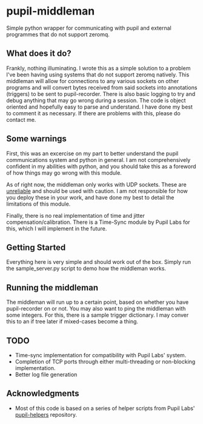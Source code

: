# pupil-middleman
Simple python wrapper for communicating with pupil and external programmes that do not support zeromq.

## What does it do?
Frankly, nothing illuminating. I wrote this as a simple solution to a problem I've been having using systems that do not support zeromq natively. 
This middleman will allow for connections to any various sockets on other programs and will convert bytes received from said sockets into annotations (triggers) to be sent to pupil-recorder.
There is also basic logging to try and debug anything that may go wrong during a session. 
The code is object oriented and hopefully easy to parse and understand. I have done my best to comment it as necessary. If there are problems with this, please do contact me. 

## Some warnings
First, this was an excercise on my part to better understand the pupil communications system and python in general. I am not comprehensively confident in my abilities with python, and you should take this as a foreword of how things may go wrong with this module. 

As of right now, the middleman only works with UDP sockets. These are [unreliable](https://www.wikiwand.com/en/Reliability_(computer_networking)) and should be used with caution. I am not responsible for how you deploy these in your work, and have done my best to detail the limitations of this module. 

Finally, there is no real implementation of time and jitter compensation/calibration. There is a Time-Sync module by Pupil Labs for this, which I will implement in the future.

## Getting Started

Everything here is very simple and should work out of the box. 
Simply run the sample_server.py script to demo how the middleman works. 

## Running the middleman

The middleman will run up to a certain point, based on whether you have pupil-recorder on or not. You may also want to ping the middleman with some integers. For this, there is a sample trigger dictionary. I may conver this to an if tree later if mixed-cases become a thing. 

## TODO

* Time-sync implementation for compatibility with Pupil Labs' system.
* Completion of TCP ports through either multi-threading or non-blocking implementation. 
* Better log file generation 
## Acknowledgments

* Most of this code is based on a series of helper scripts from Pupil Labs' [pupil-helpers](https://github.com/pupil-labs/pupil-helpers) repository. 

